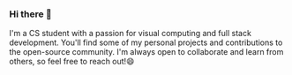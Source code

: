 ### Hi there 👋

I'm a CS student with a passion for visual computing and full stack development. You'll find some of my personal projects and contributions to the open-source community. I'm always open to collaborate and learn from others, so feel free to reach out!😄
